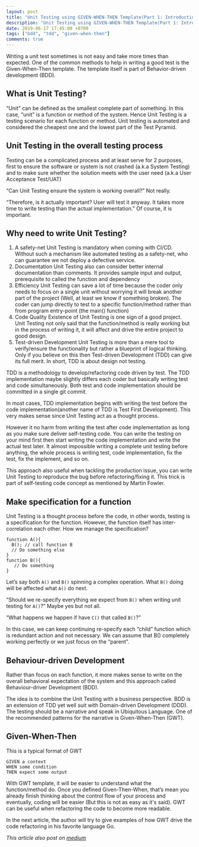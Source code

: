 ```yaml
---
layout: post
title: "Unit Testing using GIVEN-WHEN-THEN Template(Part 1: Introduction)"
description: "Unit Testing using GIVEN-WHEN-THEN Template(Part 1: Introduction)"
date: 2019-06-17 17:45:00 +0700
tags: ["bdd", "tdd", "given-when-then"]
comments: true
---
```


Writing a unit test sometimes is not easy and take more times than expected. One of the common methods to help in writing a good test is the Given-When-Then template. The template itself is part of Behavior-driven development (BDD).

## What is Unit Testing?
“Unit” can be defined as the smallest complete part of something. In this case, “unit” is a function or method of the system. Hence Unit Testing is a testing scenario for each function or method. Unit testing is automated and considered the cheapest one and the lowest part of the Test Pyramid.


## Unit Testing in the overall testing process
Testing can be a complicated process and at least serve for 2 purposes, first to ensure the software or system is not crashed (a.k.a System Testing) and to make sure whether the solution meets with the user need (a.k.a User Acceptance Test/UAT)

“Can Unit Testing ensure the system is working overall?” Not really.

“Therefore, is it actually important? User will test it anyway. It takes more time to write testing than the actual implementation.” Of course, it is important.

## Why need to write Unit Testing?
1. A safety-net
  Unit Testing is mandatory when coming with CI/CD. Without such a mechanism like automated testing as a safety-net, who can guarantee we not deploy a defective service.
2. Documentation
  Unit Testing also can consider better internal documentation than comments. It provides sample input and output, prerequisite to called the function and dependency
3. Efficiency
  Unit Testing can save a lot of time because the coder only needs to focus on a single unit without worrying it will break another part of the project (Well, at least we know if something broken). The coder can jump directly to test to a specific function/method rather than from program entry-point (the main() function)
4. Code Quality
  Existence of Unit Testing is one sign of a good project. Unit Testing not only said that the function/method is really working but in the process of writing it, it will affect and drive the entire project to good design.
5. Test-driven Development
  Unit Testing is more than a mere tool to verify/ensure the functionality but rather a blueprint of logical thinking. Only if you believe on this then Test-driven Development (TDD) can give its full merit. In short, TDD is about design not testing.

TDD is a methodology to develop/refactoring code driven by test. The TDD implementation maybe slightly differs each coder but basically writing test and code simultaneously. Both test and code implementation should be committed in a single git commit.

In most cases, TDD implementation begins with writing the test before the code implementation(another name of TDD is Test First Development). This very makes sense since Unit Testing act as a thought process.

However it no harm from writing the test after code implementation as long as you make sure deliver self-testing code. You can write the testing on your mind first then start writing the code implementation and write the actual test later. It almost impossible writing a complete unit testing before anything, the whole process is writing test, code implementation, fix the test, fix the implement, and so on.

This approach also useful when tackling the production issue, you can write Unit Testing to reproduce the bug before refactoring/fixing it. This trick is part of self-testing code concept as mentioned by Martin Fowler.

## Make specification for a function
Unit Testing is a thought process before the code, in other words, testing is a specification for the function. However, the function itself has inter-correlation each other. How we manage the specification?

```
function A(){
  B(); // call function B
  // Do something else
}
function B(){
   // Do something
}
```
Let’s say both `A()` and `B()` spinning a complex operation. What `B()` doing will be affected what `A()` do next.

“Should we re-specify everything we expect from `B()` when writing unit testing for `A()`?” Maybe yes but not all.

“What happens we happen if have `C()` that called `B()`?”

In this case, we can keep continuing re-specify each “child” function which is redundant action and not necessary. We can assume that B() completely working perfectly or we just focus on the “parent”.

## Behaviour-driven Development
Rather than focus on each function, it more makes sense to write on the overall behavioral expectation of the system and this approach called Behaviour-driver Development (BDD).

The idea is to combine the Unit Testing with a business perspective. BDD is an extension of TDD yet well suit with Domain-driven Development (DDD). The testing should be a narrative and speak in Ubiquitous Language. One of the recommended patterns for the narrative is Given-When-Then (GWT).

## Given-When-Then
This is a typical format of GWT
```
GIVEN a context
WHEN some condition
THEN expect some output
```

With GWT template, it will be easier to understand what the function/method do. Once you defined Given-Then-When, that’s mean you already finish thinking about the control flow of your process and eventually, coding will be easier (But this is not as easy as it's said). GWT can be useful when refactoring the code to become more readable.

In the next article, the author will try to give examples of how GWT drive the code refactoring in his favorite language Go.

*This article also post on [medium](https://medium.com/@imantunggono/unit-testing-using-given-when-then-template-part-1-introduction-59073626df1a?postPublishedType=initial)*